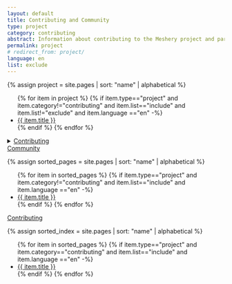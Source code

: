 ```yaml
---
layout: default
title: Contributing and Community
type: project
category: contributing
abstract: Information about contributing to the Meshery project and participating the Meshery community.
permalink: project
# redirect_from: project/
language: en
list: exclude
---
```

  <!-- PROJECT -->
{% assign project = site.pages | sort: "name" | alphabetical %}
<ul>
  {% for item in project %}
  {% if item.type=="project" and item.category!="contributing" and item.list=="include" and  item.list!="exclude" and item.language =="en" -%}
    <li><a href="{{ site.baseurl }}{{ item.url }}">{{ item.title }}</a>
    </li>
    {% endif %}
  {% endfor %}
</ul>
  <!-- CONTRIBUTING -->
<details>
  <summary>
    <p style="display:inline">
      <a href="{{ site.baseurl }}/project/contributing" class="text-black">Contributing</a>
    </p>
  </summary>
  <ul class="section-title">
    {% assign contributing = site.pages | where: "category","contributing" %}
      {% for item in contributing %}
      {% if item.category=="contributing" and item.language=="en" -%}
        <li><a href="{{ site.baseurl }}{{ item.url }}">{{ item.title }}</a>
        {% if item.abstract != " " %}
          - {{ item.abstract }}
        {% endif %}
        </li>
        {% endif %}
      {% endfor %}
  </ul>
</details>

<div class="wrapper">
  <a href="/project/community"><div class="overview">Community</div></a>
</div>

{% assign sorted_pages = site.pages | sort: "name" | alphabetical %}

<ul>
  {% for item in sorted_pages %}
  {% if item.type=="project" and item.category!="contributing" and item.list=="include" and item.language =="en" -%}
    <li><a href="{{ site.baseurl }}{{ item.url }}">{{ item.title }}</a>
    </li>
    {% endif %}
  {% endfor %}
</ul>

<div class="wrapper"> 
  <a href="/project/contributing"><div class="overview">Contributing</div></a>
</div>

{% assign sorted_index = site.pages | sort: "name" | alphabetical %}

<ul>
  {% for item in sorted_pages %}
  {% if item.type=="project" and item.category=="contributing" and item.list=="include" and item.language =="en" -%}
    <li><a href="{{ site.baseurl }}{{ item.url }}">{{ item.title }}</a>
    </li>
    {% endif %}
  {% endfor %}
</ul>
